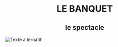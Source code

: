 <h1 align="center">
LE BANQUET
</h1>

<h2 align="center">
le spectacle
</h2>

![Texte alternatif](affiche_pub.JPG "Le titre de mon image")

